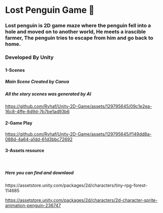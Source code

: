<h1>Lost Penguin Game 🐧</h1>
<h3>Lost penguin is 2D game maze where the penguin fell into a hole and moved on to another world, He meets a irascible farmer, The penguin tries to escape from him and go back to home.</h3>
<h3>Developed By Unity<h3>
<h4>1-Scenes</h4>
<h5>Main Scene Created by Canva<h5>
<h5>All the story scenes was generated by AI</h5>
  
https://github.com/Rvhaf/Unity-2D-Game/assets/129795645/09c1e2ea-16c8-4ffe-8d9d-7b7be1ad93b6

<h4>2-Game Play</h4>

https://github.com/Rvhaf/Unity-2D-Game/assets/129795645/f149dd8a-088d-4a64-a1dd-61d3bbc72692

<h4>3-Assets resource</h4>
<img url="https://assetstorev1-prd-cdn.unity3d.com/package-screenshot/51aafc06-9693-40fb-9395-dd2bc6d5267e.webp"> 

<img url="https://assetstorev1-prd-cdn.unity3d.com/package-screenshot/dbd5526d-a99a-46da-a1e8-89db73a4b1ca.webp">
<h5>Here you can find and downlaod</h5>
<url>https://assetstore.unity.com/packages/2d/characters/tiny-rpg-forest-114685</url>

<url>https://assetstore.unity.com/packages/2d/characters/2d-character-sprite-animation-penguin-236747</url>


